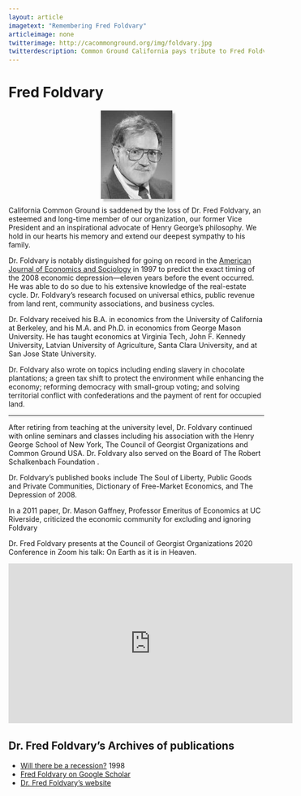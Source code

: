 ```yaml
---
layout: article
imagetext: "Remembering Fred Foldvary"
articleimage: none
twitterimage: http://cacommonground.org/img/foldvary.jpg
twitterdescription: Common Ground California pays tribute to Fred Foldvary
---
```


# Fred Foldvary

<img src="/img/foldvary.jpg" alt="photo of Fred Foldvary" style="display:block;margin:auto;box-shadow: 5px 5px 3px #5555;max-width:400px"/>

California Common Ground  is saddened  by the loss of  Dr. Fred Foldvary, an
esteemed and  long-time member of our organization, our former Vice President
and  an inspirational advocate of Henry George’s philosophy. We hold in our
hearts his memory and extend our deepest sympathy to his family.

Dr. Foldvary is notably  distinguished for going on record in the [American
Journal of Economics and Sociology](http://onlinelibrary.wiley.com/doi/10.1111/j.1536-7150.1997.tb02657.x/abstract)
in 1997 to predict the exact timing of the 2008 economic depression—eleven
years before the event occurred. He was able to
do so due to his extensive knowledge of the real-estate cycle. Dr. Foldvary’s
research focused on  universal ethics, public revenue from land rent, community
associations, and business cycles.

Dr. Foldvary received his B.A. in economics from the University of California
at Berkeley, and his M.A. and Ph.D. in economics from George Mason University.
He has taught economics at Virginia Tech, John F. Kennedy University, Latvian
University of Agriculture, Santa Clara University, and at San Jose State
University.

Dr. Foldvary also wrote on topics including ending slavery in chocolate
plantations; a green tax shift to protect the environment while enhancing the
economy; reforming democracy with small-group voting; and solving territorial
conflict with confederations and the payment of rent for occupied land.

---------------

After retiring from teaching at the university level, Dr. Foldvary continued
with online seminars  and classes including his association with the Henry
George School of New York, The Council of Georgist Organizations and Common
Ground USA. Dr. Foldvary also served on the Board of The Robert Schalkenbach
Foundation .

Dr. Foldvary’s published books include The Soul of Liberty, Public Goods and
Private Communities, Dictionary of Free-Market Economics, and The Depression of
2008.

In a 2011 paper, Dr. Mason Gaffney, Professor Emeritus of Economics at UC
Riverside, criticized the economic community for excluding and ignoring
Foldvary

Dr. Fred Foldvary presents at the Council of Georgist Organizations 2020
Conference in Zoom his talk: On Earth as it is in Heaven.

<iframe width="560" height="315" src="https://www.youtube.com/embed/8GeHJ4GlywI" title="YouTube video player" frameborder="0" allow="accelerometer; autoplay; clipboard-write; encrypted-media; gyroscope; picture-in-picture" allowfullscreen></iframe>

## Dr. Fred Foldvary’s Archives of publications

* [Will there be a recession?](https://web.archive.org/web/19980523234006/http://www.progress.org/archive/fold19.htm) 1998
* [Fred Foldvary on Google Scholar](https://scholar.google.com/citations?user=RztmS6wAAAAJ&hl=en)
* [Dr. Fred Foldvary’s website](http://www.foldvary.net/)
